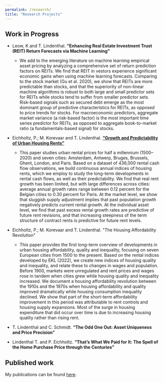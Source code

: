 ```yaml
---
permalink: /research/
title: "Research Projects"
---
```


## Work in Progress

* Leow, K and T. Lindenthal. **“Enhancing Real Estate Investment Trust (REIT) Return Forecasts via Machine Learning”**</a>
  - We add to the emerging literature on machine learning empirical asset pricing by analyzing a comprehensive set of return prediction factors on REITs. We find that REIT in vestors experience significant economic gains when using machine learning forecasts. Comparing to the stock market (Gu et al. 2020), we show that REITs are more predictable than stocks, and that the superiority of non-linear machine algorithms is robust to both large and small predictor sets for REITs while stocks tend to suffer from smaller predictor sets. Risk-based signals such as secured debt emerge as the most dominant group of predictive characteristics for REITs, as opposed to price trends for stocks. For macroeconomic predictors, aggregate market variance (a risk-based factor) is the most important time series predictor for REITs, as opposed to aggregate book-to-market ratio (a fundamentals-based signal) for stocks.

* Eichholtz, P.; M. Korevaar and T. Lindenthal. <a class="external-link" href="https://papers.ssrn.com/sol3/papers.cfm?abstract_id=3418495" target="_self" title=""><span class="external-link">**“Growth and Predictability of Urban Housing Rents”**</span></a>
  - This paper studies urban rental prices for half a millennium (1500–2020) and seven cities: Amsterdam, Antwerp, Bruges, Brussels, Ghent, London, and Paris. Based on a dataset of 436,000 rental cash flow observations, we build continuous annual indices of housing rents, which we employ to study the long-term developments in rental cash flows, as well as their predictability. We find that real rent growth has been limited, but with large differences across cities: average annual growth rates range between 0.12 percent for the Belgian cities to 0.30 percent for Paris. At the market level, we show that sluggish supply adjustment implies that past population growth negatively predicts current rental growth. At the individual asset level, we find that past excess rental growth rates are predictive of future rent revisions, and that increasing steepness of the term structure of contract rents is predictive for future rent levels.

* Eichholtz, P.; M. Korevaar and T. Lindenthal. "The Housing Affordability Revolution"
	- This paper provides the first long-term overview of developments in urban housing affordability, quality and inequality, focusing on seven European cities from 1500 to the present. Based on the rental indices developed by EKL (2022), we create new indices of housing quality and inequality, and relate these to changes in wages and population. Before 1900, markets were unregulated and rent prices and wages rose in tandem when cities grew while housing quality and inequality increased. We document a housing affordability revolution between the 1910s and the 1970s when housing affordability and quality improved dramatically while housing consumption inequality declined. We show that part of the short-term affordability improvement in this period was attributable to rent controls and housing supply expansions. Most of the surge in housing expenditure that did occur over time is due to increasing housing quality rather than rising rent.
* T. Lindenthal and C. Schmidt. **&ldquo;The Odd One Out: Asset Uniqueness and Price Precision&rdquo;**
* Lindenthal T. and P. Eichholtz. **“That’s What We Paid for It: The Spell of the Home Purchase Price through the Centuries”**

## Published work

My publications can be found <a href="/publications/">here</a>.
